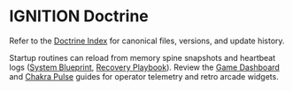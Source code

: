 # IGNITION Doctrine

Refer to the [Doctrine Index](../docs/doctrine_index.md) for canonical files, versions, and update history.

Startup routines can reload from memory spine snapshots and heartbeat logs
([System Blueprint](../docs/system_blueprint.md#memory-spine),
[Recovery Playbook](../docs/recovery_playbook.md#snapshot-recovery)).
Review the [Game Dashboard](../docs/ui/game_dashboard.md) and [Chakra Pulse](../docs/ui/chakra_pulse.md) guides for operator telemetry and retro arcade widgets.
